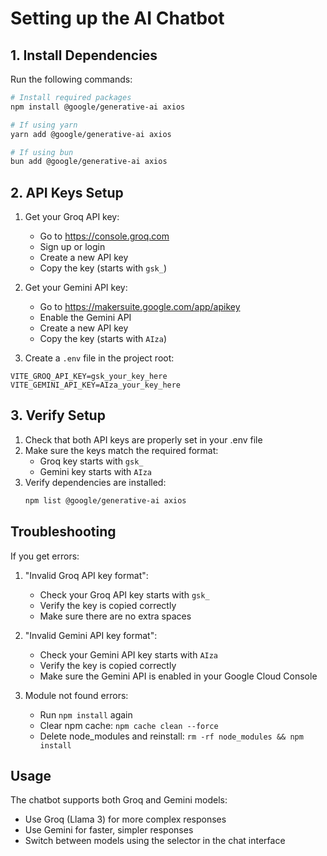 # Setting up the AI Chatbot

## 1. Install Dependencies

Run the following commands:

```bash
# Install required packages
npm install @google/generative-ai axios

# If using yarn
yarn add @google/generative-ai axios

# If using bun
bun add @google/generative-ai axios
```

## 2. API Keys Setup

1. Get your Groq API key:
   - Go to https://console.groq.com
   - Sign up or login
   - Create a new API key
   - Copy the key (starts with `gsk_`)

2. Get your Gemini API key:
   - Go to https://makersuite.google.com/app/apikey
   - Enable the Gemini API
   - Create a new API key
   - Copy the key (starts with `AIza`)

3. Create a `.env` file in the project root:
```env
VITE_GROQ_API_KEY=gsk_your_key_here
VITE_GEMINI_API_KEY=AIza_your_key_here
```

## 3. Verify Setup

1. Check that both API keys are properly set in your .env file
2. Make sure the keys match the required format:
   - Groq key starts with `gsk_`
   - Gemini key starts with `AIza`
3. Verify dependencies are installed:
   ```bash
   npm list @google/generative-ai axios
   ```

## Troubleshooting

If you get errors:

1. "Invalid Groq API key format":
   - Check your Groq API key starts with `gsk_`
   - Verify the key is copied correctly
   - Make sure there are no extra spaces

2. "Invalid Gemini API key format":
   - Check your Gemini API key starts with `AIza`
   - Verify the key is copied correctly
   - Make sure the Gemini API is enabled in your Google Cloud Console

3. Module not found errors:
   - Run `npm install` again
   - Clear npm cache: `npm cache clean --force`
   - Delete node_modules and reinstall: `rm -rf node_modules && npm install`

## Usage

The chatbot supports both Groq and Gemini models:
- Use Groq (Llama 3) for more complex responses
- Use Gemini for faster, simpler responses
- Switch between models using the selector in the chat interface